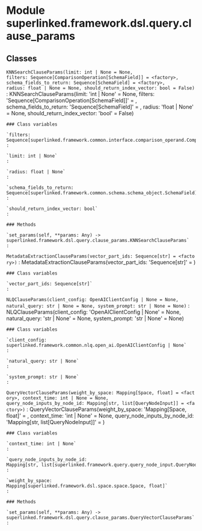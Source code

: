 Module superlinked.framework.dsl.query.clause_params
====================================================

Classes
-------

`KNNSearchClauseParams(limit: int | None = None, filters: Sequence[ComparisonOperation[SchemaField]] = <factory>, schema_fields_to_return: Sequence[SchemaField] = <factory>, radius: float | None = None, should_return_index_vector: bool = False)`
:   KNNSearchClauseParams(limit: 'int | None' = None, filters: 'Sequence[ComparisonOperation[SchemaField]]' = <factory>, schema_fields_to_return: 'Sequence[SchemaField]' = <factory>, radius: 'float | None' = None, should_return_index_vector: 'bool' = False)

    ### Class variables

    `filters: Sequence[superlinked.framework.common.interface.comparison_operand.ComparisonOperation[superlinked.framework.common.schema.schema_object.SchemaField]]`
    :

    `limit: int | None`
    :

    `radius: float | None`
    :

    `schema_fields_to_return: Sequence[superlinked.framework.common.schema.schema_object.SchemaField]`
    :

    `should_return_index_vector: bool`
    :

    ### Methods

    `set_params(self, **params: Any) ‑> superlinked.framework.dsl.query.clause_params.KNNSearchClauseParams`
    :

`MetadataExtractionClauseParams(vector_part_ids: Sequence[str] = <factory>)`
:   MetadataExtractionClauseParams(vector_part_ids: 'Sequence[str]' = <factory>)

    ### Class variables

    `vector_part_ids: Sequence[str]`
    :

`NLQClauseParams(client_config: OpenAIClientConfig | None = None, natural_query: str | None = None, system_prompt: str | None = None)`
:   NLQClauseParams(client_config: 'OpenAIClientConfig | None' = None, natural_query: 'str | None' = None, system_prompt: 'str | None' = None)

    ### Class variables

    `client_config: superlinked.framework.common.nlq.open_ai.OpenAIClientConfig | None`
    :

    `natural_query: str | None`
    :

    `system_prompt: str | None`
    :

`QueryVectorClauseParams(weight_by_space: Mapping[Space, float] = <factory>, context_time: int | None = None, query_node_inputs_by_node_id: Mapping[str, list[QueryNodeInput]] = <factory>)`
:   QueryVectorClauseParams(weight_by_space: 'Mapping[Space, float]' = <factory>, context_time: 'int | None' = None, query_node_inputs_by_node_id: 'Mapping[str, list[QueryNodeInput]]' = <factory>)

    ### Class variables

    `context_time: int | None`
    :

    `query_node_inputs_by_node_id: Mapping[str, list[superlinked.framework.query.query_node_input.QueryNodeInput]]`
    :

    `weight_by_space: Mapping[superlinked.framework.dsl.space.space.Space, float]`
    :

    ### Methods

    `set_params(self, **params: Any) ‑> superlinked.framework.dsl.query.clause_params.QueryVectorClauseParams`
    :